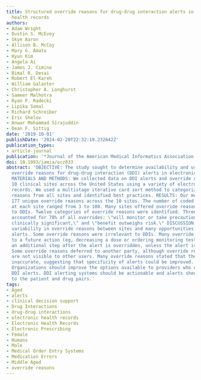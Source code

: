 ```yaml
---
title: Structured override reasons for drug-drug interaction alerts in electronic
  health records
authors:
- Adam Wright
- Dustin S. McEvoy
- Skye Aaron
- Allison B. McCoy
- Mary G. Amato
- Hyun Kim
- Angela Ai
- James J. Cimino
- Bimal R. Desai
- Robert El-Kareh
- William Galanter
- Christopher A. Longhurst
- Sameer Malhotra
- Ryan P. Radecki
- Lipika Samal
- Richard Schreiber
- Eric Shelov
- Anwar Mohammad Sirajuddin
- Dean F. Sittig
date: '2019-10-01'
publishDate: '2024-02-20T22:32:19.232642Z'
publication_types:
- article-journal
publication: '*Journal of the American Medical Informatics Association: JAMIA*'
doi: 10.1093/jamia/ocz033
abstract: 'OBJECTIVE: The study sought to determine availability and use of structured
  override reasons for drug-drug interaction (DDI) alerts in electronic health records.
  MATERIALS AND METHODS: We collected data on DDI alerts and override reasons from
  10 clinical sites across the United States using a variety of electronic health
  records. We used a multistage iterative card sort method to categorize the override
  reasons from all sites and identified best practices. RESULTS: Our methodology established
  177 unique override reasons across the 10 sites. The number of coded override reasons
  at each site ranged from 3 to 100. Many sites offered override reasons not relevant
  to DDIs. Twelve categories of override reasons were identified. Three categories
  accounted for 78% of all overrides: \"will monitor or take precautions,\" \"not
  clinically significant,\" and \"benefit outweighs risk.\" DISCUSSION: We found wide
  variability in override reasons between sites and many opportunities to improve
  alerts. Some override reasons were irrelevant to DDIs. Many override reasons attested
  to a future action (eg, decreasing a dose or ordering monitoring tests), which requires
  an additional step after the alert is overridden, unless the alert is made actionable.
  Some override reasons deferred to another party, although override reasons often
  are not visible to other users. Many override reasons stated that the alert was
  inaccurate, suggesting that specificity of alerts could be improved. CONCLUSIONS:
  Organizations should improve the options available to providers who choose to override
  DDI alerts. DDI alerting systems should be actionable and alerts should be tailored
  to the patient and drug pairs.'
tags:
- Aged
- alerts
- clinical decision support
- Drug Interactions
- drug-drug interactions
- electronic health records
- Electronic Health Records
- Electronic Prescribing
- Female
- Humans
- Male
- Medical Order Entry Systems
- Medication Errors
- Middle Aged
- override reasons
---
```

